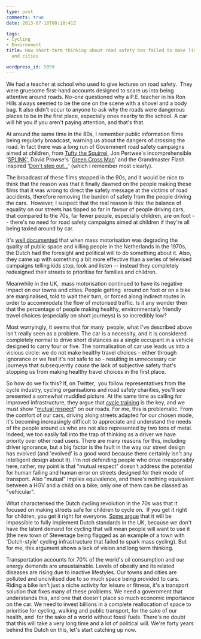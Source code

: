 ```yaml
---
type: post
comments: true
date: 2013-07-18T08:18:41Z

tags:
- Cycling
- Environment
title: How short-term thinking about road safety has failed to make liveable towns
  and cities

wordpress_id: 5059
---
```


We had a teacher at school who used to give lectures on road safety.  They were gruesome first-hand accounts designed to scare us into being attentive around roads. No-one questioned why a P.E. teacher in his Ron Hills always seemed to be the one on the scene with a shovel and a body bag. It also didn't occur to anyone to ask why the roads were dangerous places to be in the first place, especially ones nearby to the school. A car will hit you if you aren't paying attention, and that's that.

At around the same time in the 80s, I remember public information films being regularly broadcast, warning us about the dangers of crossing the road. In fact there was a long run of Government road safety campaigns aimed at children, from [Tufty the Squirrel](https://www.youtube.com/watch?v=1BrivBSv20Y), Jon Pertwee's incomprehensible '[SPLINK](https://www.youtube.com/watch?v=U0Jsn2xv_-8)', David Prowse's '[Green Cross Man](https://www.youtube.com/watch?NR=1&feature=endscreen&v=CLeK1LKZKiI)' and the Grandmaster Flash inspired '[Don't step out...](https://www.youtube.com/watch?v=PK_MLA01YrU)' (which I remember most clearly).

The broadcast of these films stopped in the 90s, and it would be nice to think that the reason was that it finally dawned on the people making these films that it was wrong to direct the safety message at the victims of road accidents, therefore removing the burden of safety from the people driving the cars.  However, I suspect that the real reason is this: the balance of equality on our streets has tipped so far in favour of people driving cars, that compared to the 70s, far fewer people, especially children, are on foot -- there's no need for road safety campaigns aimed at children if they're all being taxied around by car.

It's [well documented](https://www.youtube.com/watch?v=XuBdf9jYj7o) that when mass motorisation was degrading the quality of public space and killing people in the Netherlands in the 1970s, the Dutch had the foresight and political will to do something about it. Also, they came up with something a bit more effective than a series of televised campaigns telling kids stop, look and listen -- instead they completely redesigned their streets to prioritise for families and children.

Meanwhile in the UK,  mass motorisation continued to have its negative impact on our towns and cities. People getting  around on foot or on a bike are marginalised, told to wait their turn, or forced along indirect routes in order to accommodate the flow of motorised traffic. Is it any wonder then that the percentage of people making healthy, environmentally friendly travel choices (especially on short journeys) is so incredibly low?

Most worryingly, it seems that for many  people, what I've described above isn't really seen as a problem. The car is a necessity, and it is considered completely normal to drive short distances as a single occupant in a vehicle designed to carry four or five. The normalisation of car use leads us into a vicious circle: we do not make healthy travel choices - either through ignorance or we feel it's not safe to so - resulting in unnecessary car journeys that subsequently _cause_ the lack of subjective safety that's stopping us from making healthy travel choices in the first place.

So how do we fix this? If, on Twitter,  you follow representatives from the cycle industry, cycling organisations and road safety charities, you'll see presented a somewhat muddled picture. At the same time as calling for improved infrastructure, they argue that [cycle training](http://www.ctc.org.uk/training) is the key, and we must show "[mutual respect](http://www.britishcycling.org.uk/about/article/bc20120202-Home-Page-Road-Safety--British-Cycling-calls-for--mutual-respect--0)" on our roads. For me, this is problematic. From the comfort of our cars, driving along streets adapted for our chosen mode, it's becoming increasingly difficult to appreciate and understand the needs of the people around us who are not also represented by two tons of metal. Indeed, we too easily fall into the trap of thinking as a driver we have priority over other road users. There are many reasons for this, including driver ignorance, but a big factor is the fault in the way our street design has evolved (and 'evolved' is a good word because there certainly isn't any intelligent design about it). I'm not defending people who drive irresponsibly here, rather, my point is that "mutual respect" doesn't address the potential for human failing and human error on streets designed for their mode of transport. Also "mutual" implies equivalence, and there's nothing equivalent between a HGV and a child on a bike; only one of them can be classed as "vehicular".

What characterised the Dutch cycling revolution in the 70s was that it focused on making streets safe for children to cycle on.  If you get it right for children, you get it right for everyone. [Some argue](http://quickrelease.tv/?p=1842) that it will be impossible to fully implement Dutch standards in the UK, because we don't have the latent demand for cycling that will mean people will want to use it (the new town of Stevenage being flagged as an example of a town with 'Dutch-style' cycling infrastructure that failed to spark mass cycling). But for me, this argument shows a lack of vision and long term thinking.

Transportation accounts for 70% of the world's oil consumption and our energy demands are unsustainable. Levels of obesity and its related diseases are rising due to inactive lifestyles. Our towns and cities are polluted and uncivilised due to so much space being provided to cars. Riding a bike isn't just a niche activity for leisure or fitness, it's a transport solution that fixes many of these problems. We need a government that understands this, and one that doesn't place so much economic importance on the car. We need to invest billions in a complete reallocation of space to prioritise for cycling, walking and public transport, for the sake of our health, and  for the sake of a world without fossil fuels. There's no doubt that this will take a very long time and a lot of political will. We're forty years behind the Dutch on this, let's start catching up now.
